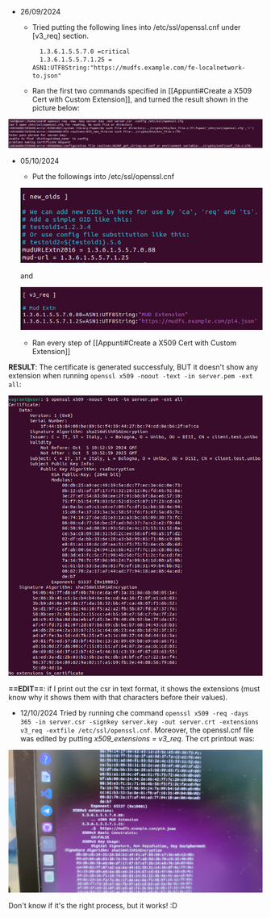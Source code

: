
- 26/09/2024
	- Tried putting the following lines into /etc/ssl/openssl.cnf under [v3_req] section.
	  
		    
			1.3.6.1.5.5.7.0 =critical
			1.3.6.1.5.5.7.1.25 = ASN1:UTF8String:"https://mudfs.example.com/fe-localnetwork-to.json"
	-  Ran the first two commands specified in [[Appunti#Create a X509 Cert with Custom Extension]], and turned the result shown in the picture below:
	  
	
![First try result](src/first_try_res.png)

 - 05/10/2024
	 - Put the followings into /etc/ssl/openssl.cnf

	![Second try result 1](src/sec_try_res_1.png)
	
 	and

	![Second try result 2 ](src/sec_try_res_2.png)
	
	 - Ran every step of [[Appunti#Create a X509 Cert with Custom Extension]]
	
**RESULT**: The certificate is generated successfuly, BUT it doesn't show any extension when running `openssl x509 -noout -text -in server.pem -ext all`:

![Second try result 3](src/sec_try_res_3.png)


**==EDIT==**: if I print out the csr in text format, it shows the extensions (must know why it shows them with that characters before their values).

- 12/10/2024
Tried by running che command `openssl x509 -req -days 365 -in server.csr -signkey server.key -out server.crt -extensions v3_req -extfile /etc/ssl/openssl.cnf`. Moreover, the openssl.cnf file was edited by putting *x509_extensions = v3_req*. The crt printout was:

![Third try result](src/third_try_res.jpg)

Don't know if it's the right process, but it works! :D